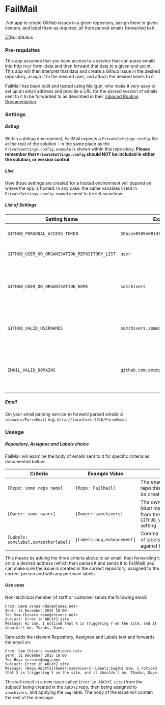# FailMail

.Net app to create GitHub issues in a given repository, assign them to given owners, and label them as required, 
all from parsed emails forwarded to it.

![BuildStatus](https://smchive.visualstudio.com/DefaultCollection/_apis/public/build/definitions/30816a0c-73fe-4e8b-8719-3cad57662f73/2/badge)

### Pre-requisites

This app assumes that you have access to a service that can parse emails into http `POST` form-data 
and then forward that data to a given end-point. This app will then interpret that data and create a Github
issue in the desired repository, assign it to the desired user, and attach the desired labels to it.

FailMail has been built and tested using Mailgun, who make it very easy to set up an email address and provide a URL for 
the parsed version of emails sent to it to be forwarded to as described in their 
[Inbound Routing Documentation](https://documentation.mailgun.com/quickstart-receiving.html#how-to-start-receiving-inbound-email).

### Settings

##### Debug
Within a debug environment, FailMail expects a `PrivateSettings.config` file at the root of the
solution - in the same place as the `PrivateSettings.config.example` is shown within this repository. **Please
remember that `PrivateSettings.config` should NOT be included in either the solution, or version control.**

##### Live
How these settings are created for a hosted environment will depend on where the app is hosted. In any
case, the same variables listed in `PrivateSettings.config.example` need to be set somehow.

##### List of Settings

|Setting Name | Example Value | Notes |
|-------------|------------------|-------|
|`GITHUB_PERSONAL_ACCESS_TOKEN`| `55bcce8509e081454ec54856cae756aa387eb3a3`|Generate this from GitHub's settings|
|`GITHUB_USER_OR_ORGANISATION_REPOSITORY_LIST`|`user`|Valid values are "user" or "organisation"|
|`GITHUB_USER_OR_ORGANISATION_NAME`|`samchivers`|Username if "user" picked, or Organisation name if "organisation" picked|
|`GITHUB_VALID_USERNAMES`|`samchivers,someotheruser,athirduser`|Comma seperated list of valid usernames to create issues against|
|`EMAIL_VALID_DOMAINS`|`github.com,example.org`|Comma seperated list of valid domains with which to issue status emails|

##### Email

Set your email parsing service to forward parsed emails to `<domain>/ParseEmail` e.g. `http://localhost:7916/ParseEmail`

### Useage

##### Repository, Assignee and Labels choice
FailMail will examine the body of emails sent to it for specific criteria as documented below:

|Criteria|Example Value|Notes|
|--------|-------------|-----|
|`[Repo: some repo name]`|`[Repo: FailMail]`|The exact name of the repo this issue should be created against|
|`[Owner: some owner]`|`[Owner: samchivers]`|The owner of this issue. Must match a value from the `GITHUB_VALID_USERNAMES` setting|
|`[Labels: somelabel,someotherlabel]`|`[Labels:bug,enhancement]`|Comma seperated list of labels to be added against the issue|

This means by adding the three criteria above to an email, then forwarding it on to a desired address (which then parses it and
sends it to FailMail) you can make sure the issue is created in the correct repository, assigned to the correct person and with
any pertinant labels.

##### Use case

Non-technical member of staff or customer sends the following email:
```
From: Dave Jones <dave@jones.net>
Sent: 31 December 2015 10:00
To: Sam Chivers <sam@chivers.net>
Subject: Error in ABCXYZ site
Message: Hi Sam, I noticed that X is triggering Y on the site, and it shouldn't be. Thanks, Dave. 
```
Sam adds the relevant Repository, Assignee and Labels text and forwards the email on:
```
From: Sam Chivers <sam@chivers.net>
Sent: 31 December 2015 10:00
To: Bugs <create@bug.com>
Subject: Error in ABCXYZ site
Message: [Repo:ABCXYZ][Owner:samchivers][Labels:bug]Hi Sam, I noticed that X is triggering Y on the site, and it shouldn't be. Thanks, Dave. 
```
This will result in a new issue called `Error in ABCXYZ site` (from the subject) being created in the `ABCXYZ` repo,
then being assigned to `samchivers`, and applying the `bug` label. The body of the issue will contain the rest of 
the message.



